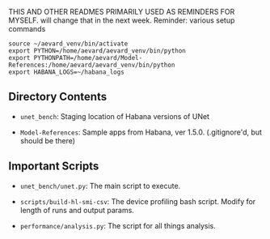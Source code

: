 THIS AND OTHER READMES PRIMARILY USED AS REMINDERS FOR MYSELF. will change that in the next week.
Reminder: various setup commands

```
source ~/aevard_venv/bin/activate
export PYTHON=/home/aevard/aevard_venv/bin/python
export PYTHONPATH=/home/aevard/Model-References:/home/aevard/aevard_venv/bin/python
export HABANA_LOGS=~/habana_logs
```


## Directory Contents
* `unet_bench`:
    Staging location of Habana versions of UNet

* `Model-References`:
    Sample apps from Habana, ver 1.5.0. (.gitignore'd, but should be there)

## Important Scripts
* `unet_bench/unet.py`:
    The main script to execute.

* `scripts/build-hl-smi-csv`:
    The device profiling bash script. Modify for length of runs and output params.

* `performance/analysis.py`:
    The script for all things analysis.
